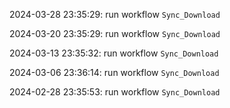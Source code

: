 2024-03-28 23:35:29: run workflow `Sync_Download` 

2024-03-20 23:35:29: run workflow `Sync_Download` 

2024-03-13 23:35:32: run workflow `Sync_Download` 

2024-03-06 23:36:14: run workflow `Sync_Download` 

2024-02-28 23:35:53: run workflow `Sync_Download` 


